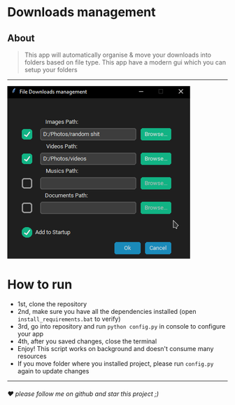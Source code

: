 # Downloads management
## About
> This app will automatically organise & move your downloads into folders based on file type.
> This app have a modern gui which you can setup your folders
***
![](images/preview.png)
# How to run
* 1st, clone the repository
* 2nd, make sure you have all the dependencies installed (open `install_requirements.bat` to verify)
* 3rd, go into repository and run `python config.py` in console to configure your app 
* 4th, after you saved changes, close the terminal
* Enjoy! This script works on background and doesn't consume many resources
* If you move folder where you installed project, please run `config.py` again to update changes
***

###### ❤️ please follow me on github and star this project ;)

